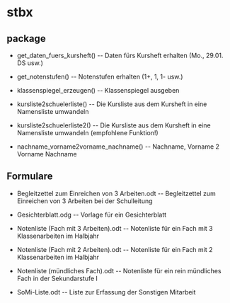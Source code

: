 # stbx

## package

* get_daten_fuers_kursheft() -- Daten fürs Kursheft erhalten (Mo., 29.01. DS usw.)

* get_notenstufen() -- Notenstufen erhalten (1+, 1, 1- usw.)

* klassenspiegel_erzeugen() -- Klassenspiegel ausgeben

* kursliste2schuelerliste() --  Die Kursliste aus dem Kursheft in eine Namensliste umwandeln 
* kursliste2schuelerliste2() -- Die Kursliste aus dem Kursheft in eine Namensliste umwandeln (empfohlene Funktion!)

* nachname_vorname2vorname_nachname() -- Nachname, Vorname 2 Vorname Nachname


## Formulare

* Begleitzettel zum Einreichen von 3 Arbeiten.odt -- Begleitzettel zum Einreichen von 3 Arbeiten bei der Schulleitung

* Gesichterblatt.odg -- Vorlage für ein Gesichterblatt

* Notenliste (Fach mit 3 Arbeiten).odt -- Notenliste für ein Fach mit 3 Klassenarbeiten im Halbjahr
* Notenliste (Fach mit 2 Arbeiten).odt -- Notenliste für ein Fach mit 2 Klassenarbeiten im Halbjahr
* Notenliste (mündliches Fach).odt -- Notenliste für ein rein mündliches Fach in der Sekundarstufe I

* SoMi-Liste.odt -- Liste zur Erfassung der Sonstigen Mitarbeit

